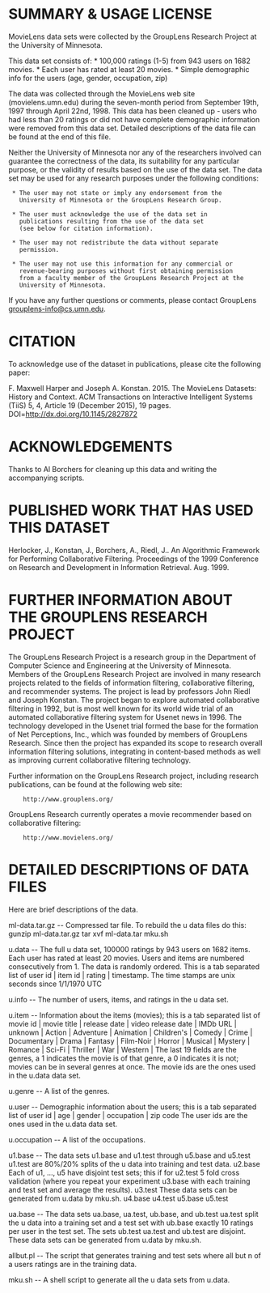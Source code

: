 SUMMARY & USAGE LICENSE
=============================================

MovieLens data sets were collected by the GroupLens Research Project
at the University of Minnesota.
 
This data set consists of:
	* 100,000 ratings (1-5) from 943 users on 1682 movies. 
	* Each user has rated at least 20 movies. 
        * Simple demographic info for the users (age, gender, occupation, zip)

The data was collected through the MovieLens web site
(movielens.umn.edu) during the seven-month period from September 19th, 
1997 through April 22nd, 1998. This data has been cleaned up - users
who had less than 20 ratings or did not have complete demographic
information were removed from this data set. Detailed descriptions of
the data file can be found at the end of this file.

Neither the University of Minnesota nor any of the researchers
involved can guarantee the correctness of the data, its suitability
for any particular purpose, or the validity of results based on the
use of the data set.  The data set may be used for any research
purposes under the following conditions:

     * The user may not state or imply any endorsement from the
       University of Minnesota or the GroupLens Research Group.

     * The user must acknowledge the use of the data set in
       publications resulting from the use of the data set
       (see below for citation information).

     * The user may not redistribute the data without separate
       permission.

     * The user may not use this information for any commercial or
       revenue-bearing purposes without first obtaining permission
       from a faculty member of the GroupLens Research Project at the
       University of Minnesota.

If you have any further questions or comments, please contact GroupLens
<grouplens-info@cs.umn.edu>. 

CITATION
==============================================

To acknowledge use of the dataset in publications, please cite the
following paper:

F. Maxwell Harper and Joseph A. Konstan. 2015. The MovieLens Datasets:
History and Context. ACM Transactions on Interactive Intelligent
Systems (TiiS) 5, 4, Article 19 (December 2015), 19 pages.
DOI=http://dx.doi.org/10.1145/2827872

ACKNOWLEDGEMENTS
==============================================

Thanks to Al Borchers for cleaning up this data and writing the
accompanying scripts.

PUBLISHED WORK THAT HAS USED THIS DATASET
==============================================

Herlocker, J., Konstan, J., Borchers, A., Riedl, J.. An Algorithmic
Framework for Performing Collaborative Filtering. Proceedings of the
1999 Conference on Research and Development in Information
Retrieval. Aug. 1999.

FURTHER INFORMATION ABOUT THE GROUPLENS RESEARCH PROJECT
==============================================

The GroupLens Research Project is a research group in the Department
of Computer Science and Engineering at the University of Minnesota.
Members of the GroupLens Research Project are involved in many
research projects related to the fields of information filtering,
collaborative filtering, and recommender systems. The project is lead
by professors John Riedl and Joseph Konstan. The project began to
explore automated collaborative filtering in 1992, but is most well
known for its world wide trial of an automated collaborative filtering
system for Usenet news in 1996.  The technology developed in the
Usenet trial formed the base for the formation of Net Perceptions,
Inc., which was founded by members of GroupLens Research. Since then
the project has expanded its scope to research overall information
filtering solutions, integrating in content-based methods as well as
improving current collaborative filtering technology.

Further information on the GroupLens Research project, including
research publications, can be found at the following web site:
        
        http://www.grouplens.org/

GroupLens Research currently operates a movie recommender based on
collaborative filtering:

        http://www.movielens.org/

DETAILED DESCRIPTIONS OF DATA FILES
==============================================

Here are brief descriptions of the data.

ml-data.tar.gz   -- Compressed tar file.  To rebuild the u data files do this:
                gunzip ml-data.tar.gz
                tar xvf ml-data.tar
                mku.sh

u.data     -- The full u data set, 100000 ratings by 943 users on 1682 items.
              Each user has rated at least 20 movies.  Users and items are
              numbered consecutively from 1.  The data is randomly
              ordered. This is a tab separated list of 
	         user id | item id | rating | timestamp. 
              The time stamps are unix seconds since 1/1/1970 UTC   

u.info     -- The number of users, items, and ratings in the u data set.

u.item     -- Information about the items (movies); this is a tab separated
              list of
              movie id | movie title | release date | video release date |
              IMDb URL | unknown | Action | Adventure | Animation |
              Children's | Comedy | Crime | Documentary | Drama | Fantasy |
              Film-Noir | Horror | Musical | Mystery | Romance | Sci-Fi |
              Thriller | War | Western |
              The last 19 fields are the genres, a 1 indicates the movie
              is of that genre, a 0 indicates it is not; movies can be in
              several genres at once.
              The movie ids are the ones used in the u.data data set.

u.genre    -- A list of the genres.

u.user     -- Demographic information about the users; this is a tab
              separated list of
              user id | age | gender | occupation | zip code
              The user ids are the ones used in the u.data data set.

u.occupation -- A list of the occupations.

u1.base    -- The data sets u1.base and u1.test through u5.base and u5.test
u1.test       are 80%/20% splits of the u data into training and test data.
u2.base       Each of u1, ..., u5 have disjoint test sets; this if for
u2.test       5 fold cross validation (where you repeat your experiment
u3.base       with each training and test set and average the results).
u3.test       These data sets can be generated from u.data by mku.sh.
u4.base
u4.test
u5.base
u5.test

ua.base    -- The data sets ua.base, ua.test, ub.base, and ub.test
ua.test       split the u data into a training set and a test set with
ub.base       exactly 10 ratings per user in the test set.  The sets
ub.test       ua.test and ub.test are disjoint.  These data sets can
              be generated from u.data by mku.sh.

allbut.pl  -- The script that generates training and test sets where
              all but n of a users ratings are in the training data.

mku.sh     -- A shell script to generate all the u data sets from u.data.
